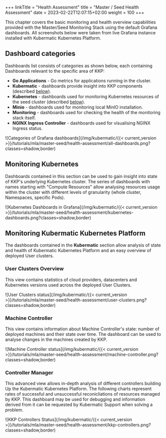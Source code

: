 +++
linkTitle = "Health Assessment"
title = "Master / Seed Health Assessment"
date = 2023-02-22T12:07:15+02:00
weight = 100
+++

This chapter covers the basic monitoring and health overview capabilities provided with the Master/Seed Monitoring Stack using the default Grafana dashboards.
All screenshots below were taken from live Grafana instance installed with Kubermatic Kubernetes Platform.

## Dashboard categories

Dashboards list consists of categories as shown below, each containing Dashboards relevant to the specific area of KKP:
- **Go Applications** - Go metrics for applications running in the cluster.
- **Kubermatic** - dashboards provide insight into KKP components (described [below](#monitoring-kubermatic-kubernetes-platform)).
- **Kubernetes** - dashboards used for monitoring Kubernetes resources of the seed cluster (described [below](#monitoring-kubernetes)).
- **Minio** - dashboards used for monitoring local MinIO installation.
- **Monitoring** - dashboards used for checking the health of the monitoring stack itself.
- **NGINX Ingress Controller** - dashboards used for visualising NGINX Ingress status.

![Categories of Grafana dashboards](/img/kubermatic/{{< current_version >}}/tutorials/mla/master-seed/health-assessment/all-dashboards.png?classes=shadow,border)

## Monitoring Kubernetes

Dashboards contained in this section can be used to gain insight into state of KKP's underlying Kubernetes cluster. The series of dashboards with names starting with "Compute Resources" allow analysing resources usage within the cluster with different levels of granularity (whole cluster, Namespaces, specific Pods).

![Kubernetes Dashboards in Grafana](/img/kubermatic/{{< current_version >}}/tutorials/mla/master-seed/health-assessment/kubernetes-dashboards.png?classes=shadow,border)

## Monitoring Kubermatic Kubernetes Platform

The dashboards contained in the **Kubermatic** section allow analysis of state and health of Kubermatic Kubernetes Platform and an easy overview of deployed User clusters.

### User Clusters Overview

This view contains statistics of cloud providers, datacenters and Kubernetes versions used across the deployed User Clusters.

![User Clusters status](/img/kubermatic/{{< current_version >}}/tutorials/mla/master-seed/health-assessment/user-clusters.png?classes=shadow,border)

### Machine Controller

This view contains information about Machine Controller's state: number of deployed machines and their state over time. The dashboard can be used to analyse changes in the machines created by KKP.

![Machine Controller status](/img/kubermatic/{{< current_version >}}/tutorials/mla/master-seed/health-assessment/machine-controller.png?classes=shadow,border)

### Controller Manager

This advanced view allows in-depth analysis of different controllers building Up the Kubermatic Kubernetes Platform. The following charts represent rates of successful and unsuccessful reconicliations of resources managed by KKP. This dashboard may be used for debugging and information derived from it can be requested by Kubermatic Support when solving a problem.

![KKP Controllers Status](/img/kubermatic/{{< current_version >}}/tutorials/mla/master-seed/health-assessment/kkp-controllers.png?classes=shadow,border)
